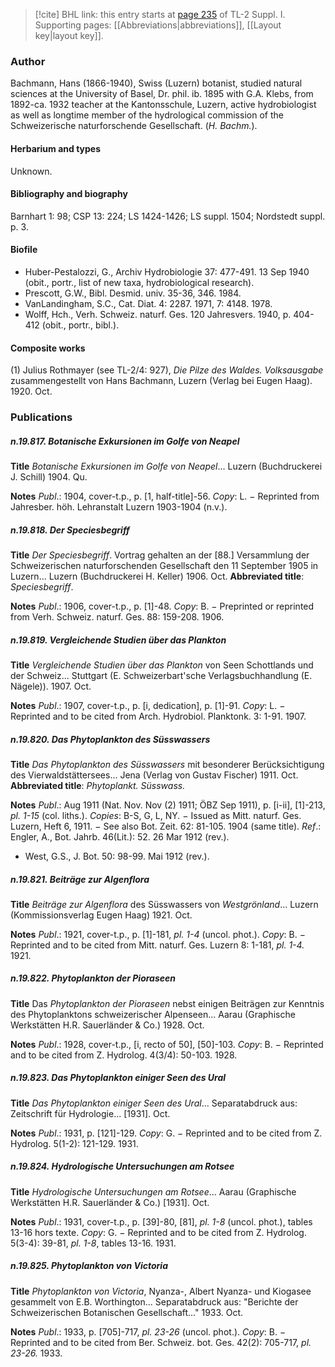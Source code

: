 > [!cite] BHL link: this entry starts at [page 235](https://www.biodiversitylibrary.org/item/103858#page/247/mode/1up) of TL-2 Suppl. I.
> Supporting pages: [[Abbreviations|abbreviations]], [[Layout key|layout key]].

### Author

Bachmann, Hans (1866-1940), Swiss (Luzern) botanist, studied natural sciences at the University of Basel, Dr. phil. ib. 1895 with G.A. Klebs, from 1892-ca. 1932 teacher at the Kantonsschule, Luzern, active hydrobiologist as well as longtime member of the hydrological commission of the Schweizerische naturforschende Gesellschaft. (*H. Bachm.*).

#### Herbarium and types

Unknown.

#### Bibliography and biography

Barnhart 1: 98; CSP 13: 224; LS 1424-1426; LS suppl. 1504; Nordstedt suppl. p. 3.

#### Biofile

- Huber-Pestalozzi, G., Archiv Hydrobiologie 37: 477-491. 13 Sep 1940 (obit., portr., list of new taxa, hydrobiological research).
- Prescott, G.W., Bibl. Desmid. univ. 35-36, 346. 1984.
- VanLandingham, S.C., Cat. Diat. 4: 2287. 1971, 7: 4148. 1978.
- Wolff, Hch., Verh. Schweiz. naturf. Ges. 120 Jahresvers. 1940, p. 404-412 (obit., portr., bibl.).

#### Composite works

(1) Julius Rothmayer (see TL-2/4: 927), *Die Pilze des Waldes. Volksausgabe* zusammengestellt von Hans Bachmann, Luzern (Verlag bei Eugen Haag). 1920. Oct.

### Publications

##### n.19.817. Botanische Exkursionen im Golfe von Neapel

**Title**
*Botanische Exkursionen im Golfe von Neapel*... Luzern (Buchdruckerei J. Schill) 1904. Qu.

**Notes**
*Publ*.: 1904, cover-t.p., p. \[1, half-title\]-56. *Copy*: L. − Reprinted from Jahresber. höh. Lehranstalt Luzern 1903-1904 (n.v.).

##### n.19.818. Der Speciesbegriff

**Title**
*Der Speciesbegriff*. Vortrag gehalten an der \[88.\] Versammlung der Schweizerischen naturforschenden Gesellschaft den 11 September 1905 in Luzern... Luzern (Buchdruckerei H. Keller) 1906. Oct.
**Abbreviated title**: *Speciesbegriff*.

**Notes**
*Publ*.: 1906, cover-t.p., p. \[1\]-48. *Copy*: B. − Preprinted or reprinted from Verh. Schweiz. naturf. Ges. 88: 159-208. 1906.

##### n.19.819. Vergleichende Studien über das Plankton

**Title**
*Vergleichende Studien über das Plankton* von Seen Schottlands und der Schweiz... Stuttgart (E. Schweizerbart'sche Verlagsbuchhandlung (E. Nägele)). 1907. Oct.

**Notes**
*Publ*.: 1907, cover-t.p., p. \[i, dedication\], p. \[1\]-91. *Copy*: L. − Reprinted and to be cited from Arch. Hydrobiol. Planktonk. 3: 1-91. 1907.

##### n.19.820. Das Phytoplankton des Süsswassers

**Title**
*Das Phytoplankton des Süsswassers* mit besonderer Berücksichtigung des Vierwaldstättersees... Jena (Verlag von Gustav Fischer) 1911. Oct.
**Abbreviated title**: *Phytoplankt. Süsswass.*

**Notes**
*Publ*.: Aug 1911 (Nat. Nov. Nov (2) 1911; ÖBZ Sep 1911), p. \[i-ii\], \[1\]-213, *pl. 1-15* (col. liths.). *Copies*: B-S, G, L, NY. − Issued as Mitt. naturf. Ges. Luzern, Heft 6, 1911. − See also Bot. Zeit. 62: 81-105. 1904 (same title).
*Ref*.: Engler, A., Bot. Jahrb. 46(Lit.): 52. 26 Mar 1912 (rev.).
- West, G.S., J. Bot. 50: 98-99. Mai 1912 (rev.).

##### n.19.821. Beiträge zur Algenflora

**Title**
*Beiträge zur Algenflora* des Süsswassers von *Westgrönland*... Luzern (Kommissionsverlag Eugen Haag) 1921. Oct.

**Notes**
*Publ*.: 1921, cover-t.p., p. \[1\]-181, *pl. 1-4* (uncol. phot.). *Copy*: B. − Reprinted and to be cited from Mitt. naturf. Ges. Luzern 8: 1-181, *pl. 1-4.* 1921.

##### n.19.822. Phytoplankton der Pioraseen

**Title**
Das *Phytoplankton der Pioraseen* nebst einigen Beiträgen zur Kenntnis des Phytoplanktons schweizerischer Alpenseen... Aarau (Graphische Werkstätten H.R. Sauerländer & Co.) 1928. Oct.

**Notes**
*Publ*.: 1928, cover-t.p., \[i, recto of 50\], \[50\]-103. *Copy*: B. − Reprinted and to be cited from Z. Hydrolog. 4(3/4): 50-103. 1928.

##### n.19.823. Das Phytoplankton einiger Seen des Ural

**Title**
*Das Phytoplankton einiger Seen des Ural*... Separatabdruck aus: Zeitschrift für Hydrologie... \[1931\]. Oct.

**Notes**
*Publ*.: 1931, p. \[121\]-129. *Copy*: G. − Reprinted and to be cited from Z. Hydrolog. 5(1-2): 121-129. 1931.

##### n.19.824. Hydrologische Untersuchungen am Rotsee

**Title**
*Hydrologische Untersuchungen am Rotsee*... Aarau (Graphische Werkstätten H.R. Sauerländer & Co.) \[1931\]. Oct.

**Notes**
*Publ*.: 1931, cover-t.p., p. \[39\]-80, \[81\], *pl. 1-8* (uncol. phot.), tables 13-16 hors texte. *Copy*: G. − Reprinted and to be cited from Z. Hydrolog. 5(3-4): 39-81, *pl. 1-8*, tables 13-16. 1931.

##### n.19.825. Phytoplankton von Victoria

**Title**
*Phytoplankton von Victoria*, Nyanza-, Albert Nyanza- und Kiogasee gesammelt von E.B. Worthington... Separatabdruck aus: "Berichte der Schweizerischen Botanischen Gesellschaft..." 1933. Oct.

**Notes**
*Publ*.: 1933, p. \[705\]-717, *pl. 23-26* (uncol. phot.). *Copy*: B. − Reprinted and to be cited from Ber. Schweiz. bot. Ges. 42(2): 705-717, *pl. 23-26.* 1933.

